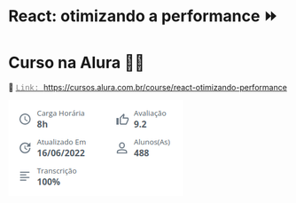 # React: otimizando a performance :fast_forward:

# Curso na Alura :technologist:

:link: <a href=" https://cursos.alura.com.br/course/react-otimizando-performance" style = "font-family:courier,arial,helvetica;"><span style="color: #808080" >Link: </span>https://cursos.alura.com.br/course/react-otimizando-performance </a>

![alt text](https://github.com/guilhermeforprojeto/react_performance/blob/main/aluraRactPerformance.png?raw=true)

